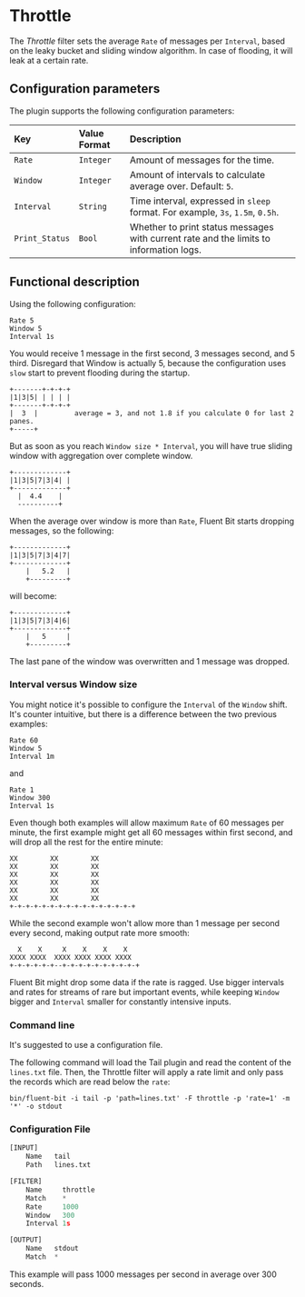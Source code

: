 # Throttle

The _Throttle_ filter sets the average `Rate` of messages per `Interval`, based on the leaky bucket and sliding window algorithm. In case of flooding, it will leak at a certain rate.

## Configuration parameters

The plugin supports the following configuration parameters:

| Key | Value Format | Description |
| :--- | :--- | :--- |
| `Rate` | `Integer` | Amount of messages for the time. |
| `Window` | `Integer` | Amount of intervals to calculate average over. Default: `5`. |
| `Interval` | `String` | Time interval, expressed in `sleep` format. For example, `3s`, `1.5m`, `0.5h`. |
| `Print_Status` | `Bool` | Whether to print status messages with current rate and the limits to information logs. |

## Functional description

Using the following configuration:

```text
Rate 5
Window 5
Interval 1s
```

You would receive 1 message in the first second, 3 messages second, and 5 third. Disregard that Window is actually 5, because the configuration uses `slow` start to prevent flooding during the startup.

```text
+-------+-+-+-+
|1|3|5| | | | |
+-------+-+-+-+
|  3  |         average = 3, and not 1.8 if you calculate 0 for last 2 panes.
+-----+
```

But as soon as you reach `Window size * Interval`, you will have true sliding window with aggregation over complete window.

```text
+-------------+
|1|3|5|7|3|4| |
+-------------+
  |  4.4    |
  ----------+
```

When the average over window is more than `Rate`, Fluent Bit starts dropping messages, so the following:

```text
+-------------+
|1|3|5|7|3|4|7|
+-------------+
    |   5.2   |
    +---------+
```

will become:

```text
+-------------+
|1|3|5|7|3|4|6|
+-------------+
    |   5     |
    +---------+
```

The last pane of the window was overwritten and 1 message was dropped.

### Interval versus Window size

You might notice it's possible to configure the `Interval` of the `Window` shift. It's counter intuitive, but there is a difference between the two previous examples:

```text
Rate 60
Window 5
Interval 1m
```

and

```text
Rate 1
Window 300
Interval 1s
```

Even though both examples will allow maximum `Rate` of 60 messages per minute, the first example might get all 60 messages within first second, and will drop all the rest for the entire minute:

```text
XX        XX        XX
XX        XX        XX
XX        XX        XX
XX        XX        XX
XX        XX        XX
XX        XX        XX
+-+-+-+-+-+-+-+-+-+-+-+-+-+-+-+
```

While the second example won't allow more than 1 message per second every second, making output rate more smooth:

```text
  X    X     X    X    X    X
XXXX XXXX  XXXX XXXX XXXX XXXX
+-+-+-+-+-+--+-+-+-+-+-+-+-+-+-+
```

Fluent Bit might drop some data if the rate is ragged. Use bigger intervals and rates for streams of rare but important events, while keeping `Window` bigger and `Interval` smaller for constantly intensive inputs.

### Command line

It's suggested to use a configuration file.

The following command will load the Tail plugin and read the content of the `lines.txt` file. Then, the Throttle filter will apply a rate limit and only pass the records which are read below the `rate`:

```shell
bin/fluent-bit -i tail -p 'path=lines.txt' -F throttle -p 'rate=1' -m '*' -o stdout
```

### Configuration File

```python
[INPUT]
    Name   tail
    Path   lines.txt

[FILTER]
    Name     throttle
    Match    *
    Rate     1000
    Window   300
    Interval 1s

[OUTPUT]
    Name   stdout
    Match  *
```

This example will pass 1000 messages per second in average over 300 seconds.
